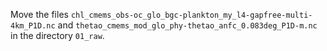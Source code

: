 Move the files `chl_cmems_obs-oc_glo_bgc-plankton_my_l4-gapfree-multi-4km_P1D.nc`
and `thetao_cmems_mod_glo_phy-thetao_anfc_0.083deg_P1D-m.nc` in the directory 
`01_raw`.